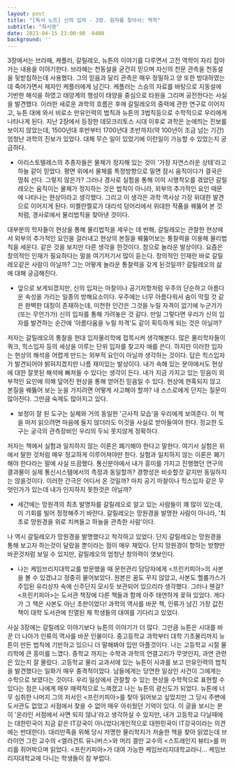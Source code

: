 ```yaml
---
layout: post
title: "[독서 노트] 신의 입자 - 3장. 원자를 찾아서: 역학"
subtitle: "최시영"
date: 2021-04-15 23:00:00 -0400
background: ''
---
```

3장에서는 브라헤, 케플러, 갈릴레오, 뉴튼의 이야기를 다루면서 고전 역학이 자리 잡아가는 내용을 이야기한다. 브라헤는 천동설을 굳건히 믿으며 자신의 천문 관측을 천동설을 뒷받침하는데 사용했다. 그의 믿음과 달리 관측은 매우 정밀하고 양 또한 방대하였는데 죽어가면서 제자인 케플러에게 남긴다. 케플러는 스승의 자료를 바탕으로 지동설에 기반한 해석을 하였고 태양계의 행성이 태양을 중심으로 타원을 그리며 공전한다는 사실을 발견했다. 이러한 새로운 과학의 흐름은 후에 갈릴레오의 중력에 관한 연구로 이어지고, 뉴튼 대에 와서 비로소 만유인력의 법칙과 뉴튼의 3법칙등으로 수학적으로 우리에게 나타나게 된다. 지난 2장에서 등장한 데모크리토스 시대 이후로 과학은 눈에띄는 진보를 보이지 않았는데, 1500년대 후반부터 1700년대 초반까지(약 100년이 조금 넘는 기간) 엄청난 과학의 진보가 있었다. 대체 무슨 일이 있었기에 이런일이 가능할 수 있었는지 궁금하다.

+ 아리스토텔레스의 추종자들은 물체가 정지해 있는 것이 '가장 자연스러운 상태'라고 하늘 같이 믿었다. 평면 위에서 물체를 특정방향으로 밀면 잠시 움직이다가 결국은 멈춰 선다. 그렇지 않은가? 그러나 경사로 실험을 통해 이미 시행착오를 겪었던 갈릴레오는 움직이는 물체가 정지하는 것은 법칙이 아니라, 외부의 추가적인 요인 때문에 나타나는 현상이라고 생각했다. 그리고 이 생각은 과학 역사상 가장 위대한 발견으로 이어지게 된다. 미켈란젤로가 대리석 덩어리에서 위대한 작품을 꿰뚫어 본 것처럼, 경사로에서 물리법칙을 찾아낸 것이다.

대부분의 학자들이 현상을 통해 물리법칙을 세우는 데 반해, 갈릴레오는 관찰한 현상에서 외부의 추가적인 요인을 걸러내고 현상의 본질을 꿰뚫어보는 통찰력을 이용해 물리법칙을 세운다. 같은 것을 보지만 다른 생각을 한것이다. 참으로 놀라운 발상이다. 요즘은 창의적인 인재가 필요하다는 말을 여기저기서 많이 듣는다. 창의적인 인재란 바로 갈릴레오같은 사람이 아닐까? 그는 어떻게 놀라운 통찰력을 갖게 된것일까? 갈릴레오의 삶에 대해 궁금해진다.

+ 앞으로 보게되겠지만, 신의 입자는 마찰이나 공기저항처럼 우주의 단순하고 아름다운 속성을 가리는 일종의 방해요소이다. 우주에는 너무 아름다워서 숨이 막힐 것 같은 완벽한 대칭이 존재하는데, 미천한 인간은 그것을 누릴 자격이 없기에 누군가가(또는 무언가가) 신의 입자를 통해 가려놓은 것 같다. 만일 그렇다면 우리가 신의 입자를 발견하는 순간에 '아름다움을 누릴 자격'도 같이 획득하게 되는 것은 아닐까?

저자는 갈릴레오의 통찰을 현대 입자물리학에 접목시켜 생각해본다. 많은 물리학자들이 쿼크, 힉스입자 등의 세상을 이루는 단위 입자를 찾고자 애를 쓴다. 하지만 이러한 입자는 현상의 해석을 어렵게 만드는 외부적 요인이 아닐까 생각하는 것이다. 답은 힉스입자가 발견되어야 밝혀지겠지만 나름 재미있는 발상이다. 내가 속해 있는 분야에서도 현상에 대한 잘못된 해석에 빠져들 수 있다는 생각이 든다. 내가 지금 가지고 있는 믿음이 외부적인 요인에 의해 덮어진 현상을 통해 얻어진 믿음일 수 있다. 현상에 현혹되지 않고 본질을 꿰뚫어 보는 눈을 가지려면 어떻게 사고해야 할까? 내 스스로에게 던지는 질문이 많아진다. 그만큼 숙제도 많아지고 있다.

+ 보정이 잘 된 도구는 실체와 거의 동일한 '근사적 모습'을 우리에게 보여준다. 이 책을 마저 읽으려면 마음에 들지 않더라도 이것을 사실로 받아들여야 한다. 정교한 도구는 궁극의 관측장비인 우리의 두뇌 못지않게 정확하다.

저자는 책에서 실험과 일치하지 않는 이론은 폐기해야 한다고 말한다. 여기서 실험은 위에서 말한 것처럼 매우 정교하게 이루어져야만 한다. 실험과 일치하지 않는 이론은 폐기해야 한다라는 말에 사실 뜨끔했다. 통신분야에서 내가 흥미를 가지고 진행했던 연구의 결과물이 실제 통신시스템에서의 측정과 동일할까? 경향성은 비슷할것 같지만 동일하지는 않을것이다. 이러한 간극은 어디서 온 것일까? 마치 공기 마찰이나 힉스입자 같은 무엇인가가 있는데 내가 인지하지 못한것은 아닐까?

+ 세간에는 망원격의 최초 발명자를 갈릴레오로 알고 있는 사람들이 꽤 많이 있는데, 이 기회를 빌어 정정해주기 바란다. 갈릴레오는 망원경을 발명한 사람이 아니라, '최초로 망원경을 위로 치켜들고 하늘을 관측한 사람'이다.

나 역시 갈릴레오가 망원경을 발명했다고 착각하고 있었다. 단지 갈릴레오는 망원경을 통해 보고자 하는것이 달랐을 뿐이라는 점이 매우 재밌다. 단지 망원경이 향하는 방향만 바꾼것처럼 보일 수 있지만, 갈릴레오의 엄청난 창의력이 엿보인다.

+ 나는 케임브리지대학교를 방문했을 때 문헌관리 담당자에게 <프린키피아>의 사본을 볼 수 있겠냐고 정중히 물어보았다. 원본은 꿈도 꾸지 않았고, 사본도 헬륨가스가 주입된 유리상자 속에 신주단지 모시듯 보관되어 있으리라 생각했다. 그러나 웬걸? <프린키피아>는 도서관 책장에 다른 책들과 함께 아주 태연하게 꽂혀 있었다. 게다가 그 책은 사본도 아닌 초판이었다! 과학의 역사를 바꾼 책, 인류가 남긴 가장 값진 책이 대학 도서관에 진열된 채 학생들의 대여를 기다리고 있었다.

사실 3장에는 갈릴레오 이야기보다 뉴튼의 이야기가 더 많다. 그만큼 뉴튼은 시대를 바꾼 더 나아가 인류의 역사를 바꾼 인물이다. 중고등학교 과학부터 대학 기초물리까지 뉴튼이 만든 법칙에 기반하고 있으니 더 말해봐야 입만 아플것이다. 나는 고등학교 시절 물리학에 큰 흥미를 느꼈다. 중학교 까지는 수학과 과학의 연결고리가 무엇인지, 과연 관련은 있는지 잘 몰랐다. 고등학교 물리 교과서에 있는 뉴튼이 사과를 보고 만유인력의 법칙을 발견했다는 일화가 매우 충격적이었다. 남들에게는 당연한 일상인 사건이 그에게는 수학으로 보였다는 것이다. 우리 일상에서 관찰할 수 있는 현상을 수학적으로 표현할 수 있다는 점은 나에게 매우 매력적으로 느껴졌고 나는 뉴튼의 광신도가 되었다. 뉴튼에 너무 심취한 나머지 그의 저서인 <프린키피아>를 찾아 읽어보고 싶었지만 그 당시 주변에 도서관도 없었고 서점에서 찾을 수 없어 매우 아쉬웠던 기억이 있다. 이 글을 보시는 분이 '온라인 서점에서 사면 되지 않냐'라고 생각하실 수 있지만, 내가 고등학교 다닐때에는 대한민국이 지금 같은 IT강국이 아니었다(개인적으로 대한민국이 IT강국이라는 의견에는 반대한다). 대리만족을 위해 당시 저명한 물리학지가 저술한 책을 찾아 읽었는데 브라이언 그린 교수의 <엘러건트 유니버스>와 머리 겔만 교수의 <스트레인지 뷰티>를 머리를 쥐어박으며 읽었다. <프린키피아>가 대여 가능한 케임브리지대학교라니... 케임브리지대학교에 다니는 학생들이 참 부럽다.